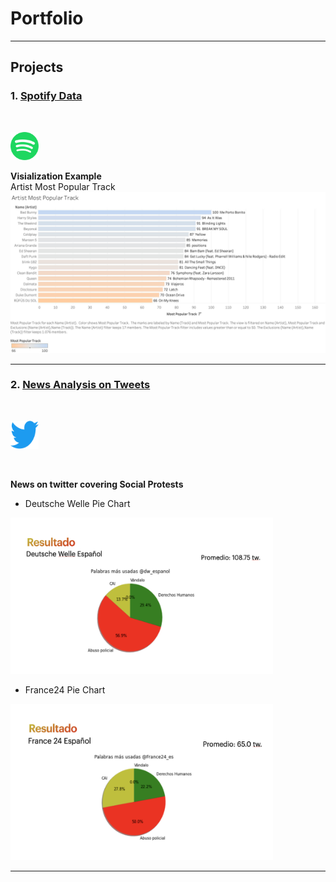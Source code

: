 # Portfolio

---

## Projects 

### 1. [Spotify Data](/SpotifyData)
<br>

<img src="images/spotify_logo.png?raw=true"
    width="45" 
    height="45" />

**Visialization Example**
<br>
Artist Most Popular Track
<img src="images/Artist_Most_Popular_Track.jpg?raw=true"/>

---
### 2. [News Analysis on Tweets](/TwitterProject/)
<br>

<img src="images/twitter-logo.png?raw=true"
    width="45" 
    height="45" />

<br>

**News on twitter covering Social Protests**

- Deutsche Welle Pie Chart

<img src="images/deutsche_welle.png?raw=true"
    width="420" 
    height="250"/>

- France24 Pie Chart

<img src="images/france24.png?raw=true"
width="420" 
height="250"/>

---
<!-- [Project 3 Title](http://example.com/)
<br>
Example
--- -->

<!-- ### Category Name 2

- [Project 1 Title](http://example.com/)
- [Project 2 Title](http://example.com/)
- [Project 3 Title](http://example.com/)
- [Project 4 Title](http://example.com/)
- [Project 5 Title](http://example.com/) -->